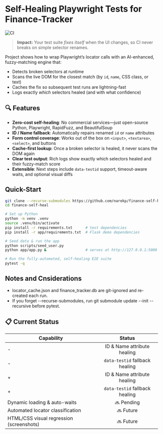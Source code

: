 # Self-Healing Playwright Tests for Finance-Tracker

![CI](https://github.com/narekp/finance-self-heal/actions/workflows/ci.yml/badge.svg)

> **Impact:** Your test suite _fixes itself_ when the UI changes, so CI never breaks on simple selector renames.

Project shows how to wrap Playwright’s locator calls with an AI-enhanced, fuzzy-matching engine that:

- Detects broken selectors at runtime  
- Scans the live DOM for the closest match (by `id`, `name`, CSS class, or text)  
- Caches the fix so subsequent test runs are lightning-fast  
- Logs exactly _which_ selectors healed (and with what confidence)

## 🔍 Features

- **Zero-cost self-healing**: No commercial services—just open-source Python, Playwright, RapidFuzz, and BeautifulSoup  
- **ID / Name fallback**: Automatically repairs renamed `id` or `name` attributes  
- **Form control coverage**: Works out of the box on `<input>`, `<textarea>`, `<select>`, and buttons  
- **Cache-first lookup**: Once a broken selector is healed, it never scans the DOM again  
- **Clear test output**: Rich logs show exactly which selectors healed and their fuzzy-match score  
- **Extensible**: Next steps include `data-testid` support, timeout-aware waits, and optional visual diffs  

## Quick-Start

```bash
git clone --recurse-submodules https://github.com/narekp/finance-self-heal.git
cd finance-self-heal

# Set up Python
python -m venv .venv
source .venv/bin/activate
pip install -r requirements.txt      # test dependencies
pip install -r app/requirements.txt  # Flask demo dependencies

# Seed data & run the app
python scripts/seed_user.py
python app/app.py &                  # serves at http://127.0.0.1:5000

# Run the fully-automated, self-healing E2E suite
pytest -q
```

## Notes and Cnsiderations

- locator_cache.json and finance_tracker.db are git-ignored and re-created each run.
- If you forget --recurse-submodules, run git submodule update --init --recursive before pytest.

## 📋 Current Status

 | Capability                             	| Status     |
 |----------------------------------------	|:----------:|
-| ID & Name attribute healing            	| ✅ Done     |
-| `data-testid` fallback healing         	| 🔜 Pending  |
+| ID & Name attribute healing            	| ✅ Done     |
+| `data-testid` fallback healing         	| ✅ Done     |
 | Dynamic loading & auto-waits           	| 🔜 Pending  |
 | Automated locator classification       	| 🔜 Future   |
 | HTML/CSS visual regression (screenshots) | 🔜 Future |